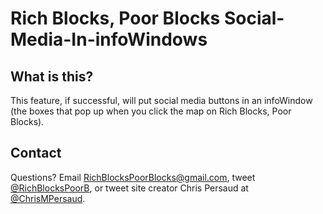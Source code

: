 Rich Blocks, Poor Blocks Social-Media-In-infoWindows
================================

## What is this? ##

This feature, if successful, will put social media buttons in an infoWindow (the boxes that pop up when you click the map on Rich Blocks, Poor Blocks).


## Contact ##

Questions? Email RichBlocksPoorBlocks@gmail.com, tweet [@RichBlocksPoorB](http://www.Twitter.com/RichBlocksPoorB), or tweet site creator Chris Persaud at [@ChrisMPersaud](http://www.Twitter.com/ChrisMPersaud).